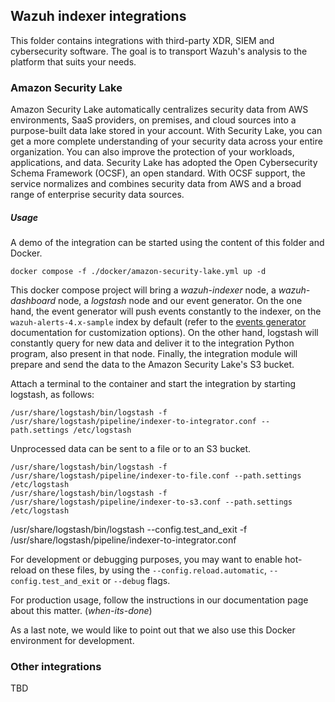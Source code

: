 ## Wazuh indexer integrations

This folder contains integrations with third-party XDR, SIEM and cybersecurity software. 
The goal is to transport Wazuh's analysis to the platform that suits your needs.

### Amazon Security Lake

Amazon Security Lake automatically centralizes security data from AWS environments, SaaS providers, 
on premises, and cloud sources into a purpose-built data lake stored in your account. With Security Lake, 
you can get a more complete understanding of your security data across your entire organization. You can 
also improve the protection of your workloads, applications, and data. Security Lake has adopted the 
Open Cybersecurity Schema Framework (OCSF), an open standard. With OCSF support, the service normalizes 
and combines security data from AWS and a broad range of enterprise security data sources.

##### Usage

A demo of the integration can be started using the content of this folder and Docker.

```console
docker compose -f ./docker/amazon-security-lake.yml up -d
```

This docker compose project will bring a *wazuh-indexer* node, a *wazuh-dashboard* node, 
a *logstash* node and our event generator. On the one hand, the event generator will push events 
constantly to the indexer, on the `wazuh-alerts-4.x-sample` index by default (refer to the [events 
generator](./tools/events-generator/README.md) documentation for customization options). 
On the other hand, logstash will constantly query for new data and deliver it to the integration 
Python program, also present in that node. Finally, the integration module will prepare and send the 
data to the Amazon Security Lake's S3 bucket.
<!-- TODO continue with S3 credentials setup -->

Attach a terminal to the container and start the integration by starting logstash, as follows:

```console
/usr/share/logstash/bin/logstash -f /usr/share/logstash/pipeline/indexer-to-integrator.conf --path.settings /etc/logstash
```

Unprocessed data can be sent to a file or to an S3 bucket.
```console
/usr/share/logstash/bin/logstash -f /usr/share/logstash/pipeline/indexer-to-file.conf --path.settings /etc/logstash
/usr/share/logstash/bin/logstash -f /usr/share/logstash/pipeline/indexer-to-s3.conf --path.settings /etc/logstash
```

/usr/share/logstash/bin/logstash --config.test_and_exit -f /usr/share/logstash/pipeline/indexer-to-integrator.conf

For development or debugging purposes, you may want to enable hot-reload on these files, by using
the `--config.reload.automatic`, `--config.test_and_exit` or `--debug` flags.

For production usage, follow the instructions in our documentation page about this matter.
(_when-its-done_)

As a last note, we would like to point out that we also use this Docker environment for development.

### Other integrations

TBD
